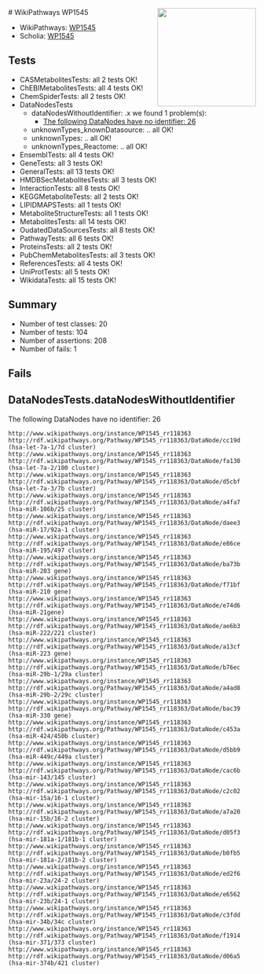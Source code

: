 <img style="float: right; width: 200px" src="https://upload.wikimedia.org/wikipedia/commons/thumb/8/83/Wplogo_with_text_500.png/640px-Wplogo_with_text_500.png" />
# WikiPathways WP1545

* WikiPathways: [WP1545](https://new.wikipathways.org/pathways/WP1545)
* Scholia: [WP1545](https://scholia.toolforge.org/wikipathways/WP1545)
## Tests
* CASMetabolitesTests: all 2 tests OK!
* ChEBIMetabolitesTests: all 4 tests OK!
* ChemSpiderTests: all 2 tests OK!
* DataNodesTests
    * dataNodesWithoutIdentifier: .x we found 1 problem(s):
        * [The following DataNodes have no identifier: 26](#8792c4b5)
    * unknownTypes_knownDatasource: .. all OK!
    * unknownTypes: .. all OK!
    * unknownTypes_Reactome: .. all OK!
* EnsemblTests: all 4 tests OK!
* GeneTests: all 3 tests OK!
* GeneralTests: all 13 tests OK!
* HMDBSecMetabolitesTests: all 3 tests OK!
* InteractionTests: all 8 tests OK!
* KEGGMetaboliteTests: all 2 tests OK!
* LIPIDMAPSTests: all 1 tests OK!
* MetaboliteStructureTests: all 1 tests OK!
* MetabolitesTests: all 14 tests OK!
* OudatedDataSourcesTests: all 8 tests OK!
* PathwayTests: all 6 tests OK!
* ProteinsTests: all 2 tests OK!
* PubChemMetabolitesTests: all 3 tests OK!
* ReferencesTests: all 4 tests OK!
* UniProtTests: all 5 tests OK!
* WikidataTests: all 15 tests OK!


## Summary

* Number of test classes: 20
* Number of tests: 104
* Number of assertions: 208
* Number of fails: 1

## Fails

<a name="8792c4b5" />

## DataNodesTests.dataNodesWithoutIdentifier

The following DataNodes have no identifier: 26
```
http://www.wikipathways.org/instance/WP1545_rr118363 http://rdf.wikipathways.org/Pathway/WP1545_rr118363/DataNode/cc19d (hsa-let-7a-1/7d cluster)
http://www.wikipathways.org/instance/WP1545_rr118363 http://rdf.wikipathways.org/Pathway/WP1545_rr118363/DataNode/fa130 (hsa-let-7a-2/100 cluster)
http://www.wikipathways.org/instance/WP1545_rr118363 http://rdf.wikipathways.org/Pathway/WP1545_rr118363/DataNode/d5cbf (hsa-let-7a-3/7b cluster)
http://www.wikipathways.org/instance/WP1545_rr118363 http://rdf.wikipathways.org/Pathway/WP1545_rr118363/DataNode/a4fa7 (hsa-miR-106b/25 cluster)
http://www.wikipathways.org/instance/WP1545_rr118363 http://rdf.wikipathways.org/Pathway/WP1545_rr118363/DataNode/daee3 (hsa-miR-17/92a-1 cluster)
http://www.wikipathways.org/instance/WP1545_rr118363 http://rdf.wikipathways.org/Pathway/WP1545_rr118363/DataNode/e86ce (hsa-miR-195/497 cluster)
http://www.wikipathways.org/instance/WP1545_rr118363 http://rdf.wikipathways.org/Pathway/WP1545_rr118363/DataNode/ba73b (hsa-miR-203 gene)
http://www.wikipathways.org/instance/WP1545_rr118363 http://rdf.wikipathways.org/Pathway/WP1545_rr118363/DataNode/f71bf (hsa-miR-210 gene)
http://www.wikipathways.org/instance/WP1545_rr118363 http://rdf.wikipathways.org/Pathway/WP1545_rr118363/DataNode/e74d6 (hsa-miR-21gene)
http://www.wikipathways.org/instance/WP1545_rr118363 http://rdf.wikipathways.org/Pathway/WP1545_rr118363/DataNode/ae6b3 (hsa-miR-222/221 cluster)
http://www.wikipathways.org/instance/WP1545_rr118363 http://rdf.wikipathways.org/Pathway/WP1545_rr118363/DataNode/a13cf (hsa-miR-223 gene)
http://www.wikipathways.org/instance/WP1545_rr118363 http://rdf.wikipathways.org/Pathway/WP1545_rr118363/DataNode/b76ec (hsa-miR-29b-1/29a cluster)
http://www.wikipathways.org/instance/WP1545_rr118363 http://rdf.wikipathways.org/Pathway/WP1545_rr118363/DataNode/a4ad8 (hsa-miR-29b-2/29c cluster)
http://www.wikipathways.org/instance/WP1545_rr118363 http://rdf.wikipathways.org/Pathway/WP1545_rr118363/DataNode/bac39 (hsa-miR-330 gene)
http://www.wikipathways.org/instance/WP1545_rr118363 http://rdf.wikipathways.org/Pathway/WP1545_rr118363/DataNode/c453a (hsa-miR-424/450b cluster)
http://www.wikipathways.org/instance/WP1545_rr118363 http://rdf.wikipathways.org/Pathway/WP1545_rr118363/DataNode/d5bb9 (hsa-miR-449c/449a cluster)
http://www.wikipathways.org/instance/WP1545_rr118363 http://rdf.wikipathways.org/Pathway/WP1545_rr118363/DataNode/cac6b (hsa-mir-143/145 cluster)
http://www.wikipathways.org/instance/WP1545_rr118363 http://rdf.wikipathways.org/Pathway/WP1545_rr118363/DataNode/c2c02 (hsa-mir-15a/16-1 cluster)
http://www.wikipathways.org/instance/WP1545_rr118363 http://rdf.wikipathways.org/Pathway/WP1545_rr118363/DataNode/a7a20 (hsa-mir-15b/16-2 cluster)
http://www.wikipathways.org/instance/WP1545_rr118363 http://rdf.wikipathways.org/Pathway/WP1545_rr118363/DataNode/d05f3 (hsa-mir-181a-1/181b-1 cluster)
http://www.wikipathways.org/instance/WP1545_rr118363 http://rdf.wikipathways.org/Pathway/WP1545_rr118363/DataNode/b0fb5 (hsa-mir-181a-2/181b-2 cluster)
http://www.wikipathways.org/instance/WP1545_rr118363 http://rdf.wikipathways.org/Pathway/WP1545_rr118363/DataNode/ed2f6 (hsa-mir-23a/24-2 cluster)
http://www.wikipathways.org/instance/WP1545_rr118363 http://rdf.wikipathways.org/Pathway/WP1545_rr118363/DataNode/e6562 (hsa-mir-23b/24-1 cluster)
http://www.wikipathways.org/instance/WP1545_rr118363 http://rdf.wikipathways.org/Pathway/WP1545_rr118363/DataNode/c3fdd (hsa-mir-34b/34c cluster)
http://www.wikipathways.org/instance/WP1545_rr118363 http://rdf.wikipathways.org/Pathway/WP1545_rr118363/DataNode/f1914 (hsa-mir-371/373 cluster)
http://www.wikipathways.org/instance/WP1545_rr118363 http://rdf.wikipathways.org/Pathway/WP1545_rr118363/DataNode/d06a5 (hsa-mir-374b/421 cluster)
```

